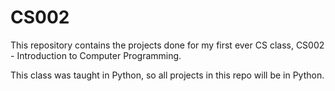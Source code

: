 # CS002
This repository contains the projects done for my first ever CS class, CS002 - Introduction to Computer Programming.

This class was taught in Python, so all projects in this repo will be in Python.
